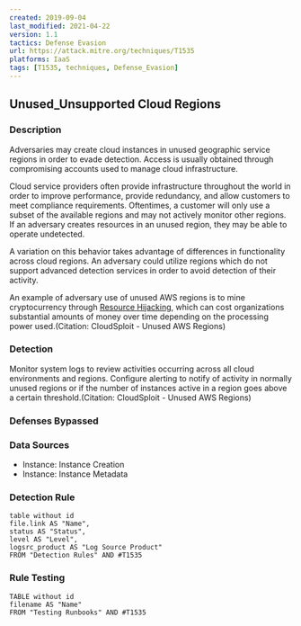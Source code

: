 ```yaml
---
created: 2019-09-04
last_modified: 2021-04-22
version: 1.1
tactics: Defense Evasion
url: https://attack.mitre.org/techniques/T1535
platforms: IaaS
tags: [T1535, techniques, Defense_Evasion]
---
```


## Unused_Unsupported Cloud Regions

### Description

Adversaries may create cloud instances in unused geographic service regions in order to evade detection. Access is usually obtained through compromising accounts used to manage cloud infrastructure.

Cloud service providers often provide infrastructure throughout the world in order to improve performance, provide redundancy, and allow customers to meet compliance requirements. Oftentimes, a customer will only use a subset of the available regions and may not actively monitor other regions. If an adversary creates resources in an unused region, they may be able to operate undetected.

A variation on this behavior takes advantage of differences in functionality across cloud regions. An adversary could utilize regions which do not support advanced detection services in order to avoid detection of their activity.

An example of adversary use of unused AWS regions is to mine cryptocurrency through [Resource Hijacking](https://attack.mitre.org/techniques/T1496), which can cost organizations substantial amounts of money over time depending on the processing power used.(Citation: CloudSploit - Unused AWS Regions)

### Detection

Monitor system logs to review activities occurring across all cloud environments and regions. Configure alerting to notify of activity in normally unused regions or if the number of instances active in a region goes above a certain threshold.(Citation: CloudSploit - Unused AWS Regions)

### Defenses Bypassed



### Data Sources

  - Instance: Instance Creation
  -  Instance: Instance Metadata
### Detection Rule

```dataview
table without id
file.link AS "Name",
status AS "Status",
level AS "Level",
logsrc_product AS "Log Source Product"
FROM "Detection Rules" AND #T1535
```

### Rule Testing

```dataview
TABLE without id
filename AS "Name"
FROM "Testing Runbooks" AND #T1535
```
